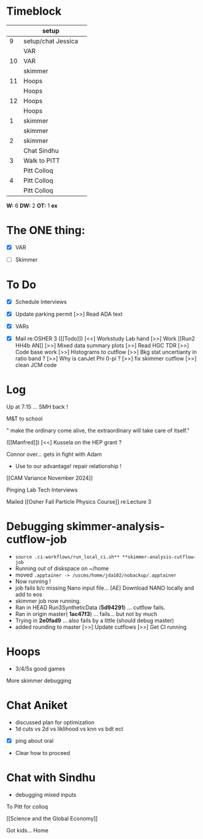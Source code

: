 # Timeblock

|     | setup              |     |
| --- | ------------------ | --- |
| 9   | setup/chat Jessica |     |
|     | VAR                |     |
| 10  | VAR                |     |
|     | skimmer            |     |
| 11  | Hoops              |     |
|     | Hoops              |     |
| 12  | Hoops              |     |
|     | Hoops              |     |
| 1   | skimmer            |     |
|     | skimmer            |     |
| 2   | skimmer            |     |
|     | Chat Sindhu        |     |
| 3   | Walk to PITT       |     |
|     | Pitt Colloq        |     |
| 4   | Pitt Colloq        |     |
|     | Pitt Colloq        |     |

**W:** 6 
**DW:** 2
**OT:** 1
**ex**
# The ONE thing: 
- [x] VAR
- [ ] Skimmer


# To Do
- [x] Schedule Interviews
- [x] Update parking permit
[>>] Read ADA text
- [x] VARs
- [x] Mail re:OSHER 3
([[Todo]]) [<<] Workstudy Lab hand
[>>]  Work [[Run2 HH4b AN]]
	  [>>] Mixed data summary plots
 [>>] Read HGC TDR
 [>>] Code base work
	[>>] Histograms to cutflow
	[>>] Bkg stat uncertianty in ratio band ?
	[>>] Why is canJet Phi 0-pi ?
	[>>] fix skimmer cutflow
	[>>] clean JCM code


# Log


Up at 7:15 ... SMH back ! 

M&T to school 

" make the ordinary come alive, the extraordinary will take care of itself."

([[Manfred]]) [<<] Kussela on the HEP grant ?

Connor over... gets in fight with Adam
- Use to our advantage! repair relationship ! 

[[CAM Variance November 2024]]

Pinging Lab Tech Interviews

Mailed [[Osher Fall Particle Physics Course]] re:Lecture 3

# Debugging skimmer-analysis-cutflow-job
- `source .ci-workflows/run_local_ci.sh** **skimmer-analysis-cutflow-job`
- Running out of diskspace on ~/home
- moved `.apptainer -> /uscms/home/jda102/nobackup/.apptainer`
- Now running ! 
- job fails b/c missing Nano input file... 
 [AE] Download NANO locally and add to eos
- skimmer job now running. 
- Ran in HEAD Run3SyntheticData (**5d94291**) ... cutflow fails.
- Ran in origin master( **1ac47f3**) ... fails... but not by much 
- Trying in **2e0fad9** ... also fails by a little (should debug master)
- added rounding to master
 [>>] Update cutflows
 [>>] Get CI running
# Hoops 
- 3/4/5s good games

More skimmer debugging

# Chat Aniket
- discussed plan for optimization
- 1d cuts vs 2d vs liklihood vs knn vs bdt ect
- [x] ping about oral
- Clear how to proceed

# Chat with Sindhu 
- debugging mixed inputs


To Pitt for colloq

[[Science and the Global Economy]]

Got kids... Home

